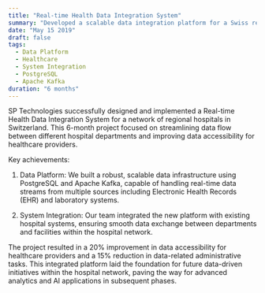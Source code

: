 ```yaml
---
title: "Real-time Health Data Integration System"
summary: "Developed a scalable data integration platform for a Swiss regional hospital network, enhancing data flow and accessibility"
date: "May 15 2019"
draft: false
tags:
  - Data Platform
  - Healthcare
  - System Integration
  - PostgreSQL
  - Apache Kafka
duration: "6 months"
---
```


SP Technologies successfully designed and implemented a Real-time Health Data Integration System for a network of regional hospitals in Switzerland. This 6-month project focused on streamlining data flow between different hospital departments and improving data accessibility for healthcare providers.

Key achievements:

1. Data Platform: We built a robust, scalable data infrastructure using PostgreSQL and Apache Kafka, capable of handling real-time data streams from multiple sources including Electronic Health Records (EHR) and laboratory systems.

2. System Integration: Our team integrated the new platform with existing hospital systems, ensuring smooth data exchange between departments and facilities within the hospital network.

The project resulted in a 20% improvement in data accessibility for healthcare providers and a 15% reduction in data-related administrative tasks. This integrated platform laid the foundation for future data-driven initiatives within the hospital network, paving the way for advanced analytics and AI applications in subsequent phases.
